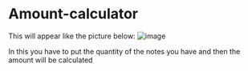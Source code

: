 # Amount-calculator

This will appear like the picture below:
![image](https://github.com/AKJaiswal24/Amount-calculator/assets/142773462/b9c38c71-bfe5-46ee-8585-765620a33e25)

In this you have to put the quantity of the notes you have and then the amount will be calculated 
